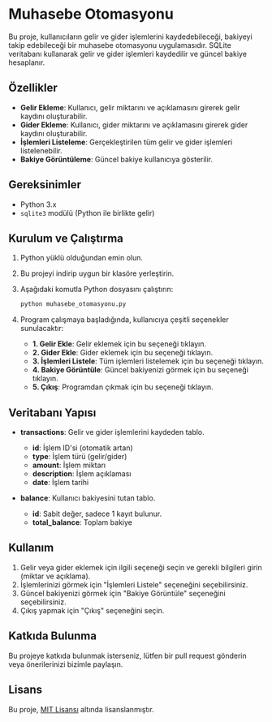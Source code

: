 # Muhasebe Otomasyonu

Bu proje, kullanıcıların gelir ve gider işlemlerini kaydedebileceği, bakiyeyi takip edebileceği bir muhasebe otomasyonu uygulamasıdır. SQLite veritabanı kullanarak gelir ve gider işlemleri kaydedilir ve güncel bakiye hesaplanır.

## Özellikler

- **Gelir Ekleme**: Kullanıcı, gelir miktarını ve açıklamasını girerek gelir kaydını oluşturabilir.
- **Gider Ekleme**: Kullanıcı, gider miktarını ve açıklamasını girerek gider kaydını oluşturabilir.
- **İşlemleri Listeleme**: Gerçekleştirilen tüm gelir ve gider işlemleri listelenebilir.
- **Bakiye Görüntüleme**: Güncel bakiye kullanıcıya gösterilir.

## Gereksinimler

- Python 3.x
- `sqlite3` modülü (Python ile birlikte gelir)

## Kurulum ve Çalıştırma

1. Python yüklü olduğundan emin olun.
2. Bu projeyi indirip uygun bir klasöre yerleştirin.
3. Aşağıdaki komutla Python dosyasını çalıştırın:

   ```bash
   python muhasebe_otomasyonu.py
   ```

4. Program çalışmaya başladığında, kullanıcıya çeşitli seçenekler sunulacaktır:
    - **1. Gelir Ekle**: Gelir eklemek için bu seçeneği tıklayın.
    - **2. Gider Ekle**: Gider eklemek için bu seçeneği tıklayın.
    - **3. İşlemleri Listele**: Tüm işlemleri listelemek için bu seçeneği tıklayın.
    - **4. Bakiye Görüntüle**: Güncel bakiyenizi görmek için bu seçeneği tıklayın.
    - **5. Çıkış**: Programdan çıkmak için bu seçeneği tıklayın.

## Veritabanı Yapısı

- **transactions**: Gelir ve gider işlemlerini kaydeden tablo.
  - **id**: İşlem ID'si (otomatik artan)
  - **type**: İşlem türü (gelir/gider)
  - **amount**: İşlem miktarı
  - **description**: İşlem açıklaması
  - **date**: İşlem tarihi

- **balance**: Kullanıcı bakiyesini tutan tablo.
  - **id**: Sabit değer, sadece 1 kayıt bulunur.
  - **total_balance**: Toplam bakiye

## Kullanım

1. Gelir veya gider eklemek için ilgili seçeneği seçin ve gerekli bilgileri girin (miktar ve açıklama).
2. İşlemlerinizi görmek için "İşlemleri Listele" seçeneğini seçebilirsiniz.
3. Güncel bakiyenizi görmek için "Bakiye Görüntüle" seçeneğini seçebilirsiniz.
4. Çıkış yapmak için "Çıkış" seçeneğini seçin.

## Katkıda Bulunma

Bu projeye katkıda bulunmak isterseniz, lütfen bir pull request gönderin veya önerilerinizi bizimle paylaşın.

## Lisans

Bu proje, [MIT Lisansı](https://opensource.org/licenses/MIT) altında lisanslanmıştır.

